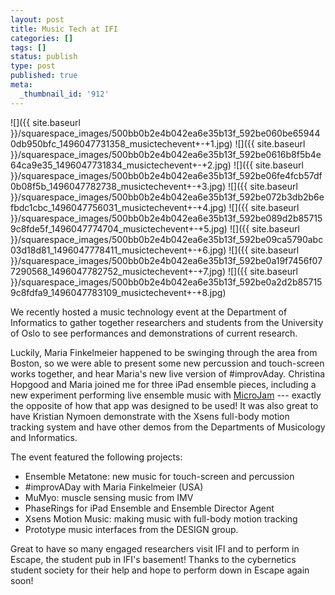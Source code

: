 ```yaml
---
layout: post
title: Music Tech at IFI
categories: []
tags: []
status: publish
type: post
published: true
meta:
  _thumbnail_id: '912'
---
```


![]({{ site.baseurl }}/squarespace_images/500bb0b2e4b042ea6e35b13f_592be060be659440db950bfc_1496047731358_musictechevent+-+1.jpg)
![]({{ site.baseurl }}/squarespace_images/500bb0b2e4b042ea6e35b13f_592be0616b8f5b4e64ca9e35_1496047731834_musictechevent+-+2.jpg)
![]({{ site.baseurl }}/squarespace_images/500bb0b2e4b042ea6e35b13f_592be06fe4fcb57df0b08f5b_1496047782738_musictechevent+-+3.jpg)
![]({{ site.baseurl }}/squarespace_images/500bb0b2e4b042ea6e35b13f_592be072b3db2b6efbdc1cbc_1496047756031_musictechevent+-+4.jpg)
![]({{ site.baseurl }}/squarespace_images/500bb0b2e4b042ea6e35b13f_592be089d2b857159c8fde5f_1496047774704_musictechevent+-+5.jpg)
![]({{ site.baseurl }}/squarespace_images/500bb0b2e4b042ea6e35b13f_592be09ca5790abc03d18d81_1496047778411_musictechevent+-+6.jpg)
![]({{ site.baseurl }}/squarespace_images/500bb0b2e4b042ea6e35b13f_592be0a19f7456f077290568_1496047782752_musictechevent+-+7.jpg)
![]({{ site.baseurl }}/squarespace_images/500bb0b2e4b042ea6e35b13f_592be0a2d2b857159c8fdfa9_1496047783109_musictechevent+-+8.jpg)

We recently hosted a music technology event at the Department of Informatics to gather together researchers and students from the University of Oslo to see performances and demonstrations of current research.

Luckily, Maria Finkelmeier happened to be swinging through the area from Boston, so we were able to present some new percussion and touch-screen works together, and hear Maria's new live version of #improvAday. Christina Hopgood and Maria joined me for three iPad ensemble pieces, including a new experiment performing live ensemble music with 
[MicroJam](http://microjam.info) --- exactly the opposite of how that app was designed to be used! It was also great to have Kristian Nymoen demonstrate with the Xsens full-body motion tracking system and have other demos from the Departments of Musicology and Informatics.

The event featured the following projects:

* Ensemble Metatone: new music for touch-screen and percussion
* #improvADay with Maria Finkelmeier (USA)
* MuMyo: muscle sensing music from IMV
* PhaseRings for iPad Ensemble and Ensemble Director Agent
* Xsens Motion Music: making music with full-body motion tracking
* Prototype music interfaces from the DESIGN group.

Great to have so many engaged researchers visit IFI and to perform in Escape, the student pub in IFI's basement! Thanks to the cybernetics student society for their help and hope to perform down in Escape again soon!
